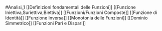 #Analisi_1 
[[Definizioni fondamentali delle Funzioni]]
[[Funzione Iniettiva,Suriettiva,Biettiva]]
[[Funzioni/Funzioni Composte]]
[[Funzione di Identità]]
[[Funzione Inversa]]
[[Monotonia delle Funzioni]]
[[Dominio Simmetrico]]
[[Funzioni Pari e Dispari]]
